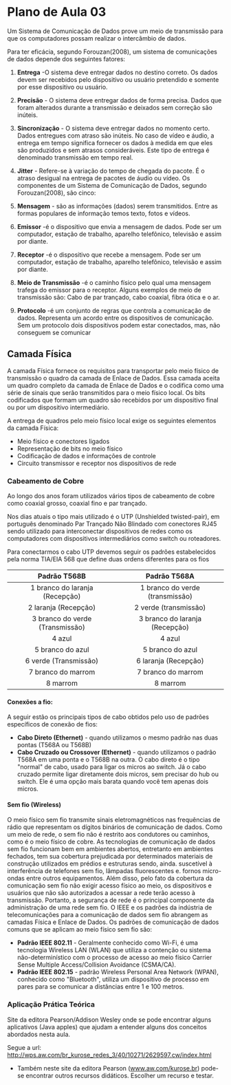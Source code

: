  # Plano de Aula 03

Um Sistema de Comunicação de Dados prove um meio de transmissão para que os computadores possam realizar o intercâmbio de dados.

Para ter eficácia, segundo Forouzan(2008), um sistema de comunicações de dados depende dos seguintes fatores:

1. **Entrega** -O sistema deve entregar dados no destino correto. Os dados devem ser recebidos pelo dispositivo ou usuário pretendido
e somente por esse dispositivo ou usuário.
2. **Precisão** - O sistema deve entregar dados de forma precisa. Dados que foram alterados durante a transmissão e deixados sem
correção são inúteis.
3. **Sincronização** - O sistema deve entregar dados no momento certo. Dados entregues com atraso são inúteis. No caso de vídeo e áudio, a entrega em tempo significa fornecer os dados à medida em que eles são produzidos e sem atrasos consideráveis. Este tipo de entrega é denominado transmissão em tempo real.
4. **Jitter** - Refere-se à variação do tempo de chegada do pacote. É o atraso desigual na entrega de pacotes de áudio ou vídeo. Os componentes de um Sistema de Comunicação de Dados, segundo Forouzan(2008), são cinco:

1. **Mensagem** - são as informações (dados) serem transmitidos. Entre as formas populares de informação temos texto, fotos e vídeos.
2. **Emissor** -é o dispositivo que envia a mensagem de dados. Pode ser um computador, estação de trabalho, aparelho telefônico, televisão e assim por diante.
3. **Receptor** -é o dispositivo que recebe a mensagem. Pode ser um computador, estação de trabalho, aparelho telefônico, televisão e assim por diante.
4. **Meio de Transmissão** -é o caminho físico pelo qual uma mensagem trafega do emissor para o receptor. Alguns exemplos de meio de transmissão são: Cabo de par trançado, cabo coaxial, fibra ótica e o ar. 
5. **Protocolo** -é um conjunto de regras que controla a comunicação de dados. Representa um acordo entre os dispositivos de comunicação. Sem um protocolo dois dispositivos podem estar conectados, mas, não conseguem se comunicar

## Camada Física

A camada Física fornece os requisitos para transportar pelo meio físico de transmissão o quadro da camada de Enlace de Dados. Essa camada aceita um quadro completo da camada de Enlace de Dados e o codifica como uma série de sinais que serão transmitidos para o meio físico local. Os bits codificados que formam um quadro são recebidos por um dispositivo final ou por um dispositivo intermediário.

A entrega de quadros pelo meio físico local exige os seguintes elementos da camada Física:
- Meio físico e conectores ligados
- Representação de bits no meio físico
- Codificação de dados e informações de controle
- Circuito transmissor e receptor nos dispositivos de rede


### Cabeamento de Cobre

Ao longo dos anos foram utilizados vários tipos de cabeamento de cobre como coaxial grosso, coaxial fino e par trançado.

Nos dias atuais o tipo mais utilizado é o UTP (Unshielded twisted-pair), em português denominado Par Trançado Não Blindado com conectores RJ45 sendo utilizado para interconectar dispositivos de redes como os computadores com dispositivos intermediários como switch ou roteadores.

Para conectarmos o cabo UTP devemos seguir os padrões estabelecidos pela norma TIA/EIA 568 que define duas ordens diferentes para os fios


| Padrão T568B | Padrão T568A   |
| :-: |  :-: | 
| 1 branco do laranja (Recepção) | 1 branco do verde (transmissão) |
| 2 laranja (Recepção)  | 2 verde (transmissão)  |
| 3 branco do verde (Transmissão) |  3 branco do laranja (Recepção) |
| 4 azul    | 4 azul  |
| 5 branco do azul    | 5 branco do azul  |
| 6 verde (Transmissão)  |  6 laranja (Recepção) |
| 7 branco do marrom  | 7 branco do marrom  |
| 8 marrom  | 8 marrom  |

#### Conexões a fio:

A seguir estão os principais tipos de cabo obtidos pelo uso de padrões específicos de conexão de fios:

- **Cabo Direto (Ethernet)** - quando utilizamos o mesmo padrão nas duas pontas (T568A ou T568B)
- **Cabo Cruzado ou Crossover (Ethernet)** - quando utilizamos o padrão T568A em uma ponta e o T568B na outra. O cabo direto é o tipo "normal" de cabo, usado para ligar os micros ao switch. Já o cabo cruzado permite ligar diretamente dois micros, sem precisar do hub
ou switch. Ele é uma opção mais barata quando você tem apenas dois micros. 

#### Sem fio (Wireless)
O meio físico sem fio transmite sinais eletromagnéticos nas frequências de rádio que representam os dígitos binários de comunicação de dados. Como um meio de rede, o sem fio não é restrito aos condutores ou caminhos, como é o meio físico de cobre.
As tecnologias de comunicação de dados sem fio funcionam bem em ambientes abertos, entretanto em ambientes fechados, tem sua cobertura prejudicada por determinados materiais de construção utilizados em prédios e estruturas sendo, ainda. suscetível à interferência de telefones sem fio, lâmpadas fluorescentes e. fornos micro-ondas entre outros equipamentos.
Além disso, pelo fato da cobertura da comunicação sem fio não exigir acesso físico ao meio, os dispositivos e usuários que não são autorizados a acessar a rede terão acesso à transmissão. Portanto, a segurança de rede é o principal componente da administração de uma rede sem fio.
O IEEE e os padrões da indústria de telecomunicações para a comunicação de dados sem fio abrangem as camadas Física e Enlace de Dados. Os padrões de comunicação de dados comuns que se aplicam ao meio físico sem fio são:
- **Padrão IEEE 802.11** - Geralmente conhecido como Wi-Fi, é uma tecnologia Wireless LAN (WLAN) que utiliza a contenção ou sistema não-determinístico com o processo de acesso ao meio físico Carrier Sense Multiple Access/Collision Avoidance (CSMA/CA).
- **Padrão IEEE 802.15** - padrão Wireless Personal Area Network (WPAN), conhecido como "Bluetooth", utiliza um dispositivo de processo em pares para se comunicar a distâncias entre 1 e 100 metros.


### Aplicação Prática Teórica
Site da editora Pearson/Addison Wesley onde se pode encontrar alguns aplicativos (Java apples) que ajudam a entender alguns dos conceitos abordados nesta aula. 

Segue a url: http://wps.aw.com/br_kurose_redes_3/40/10271/2629597.cw/index.html
- Também neste site da editora Pearson (www.aw.com/kurose.br) pode-se encontrar outros recursos didáticos. 
Escolher um recurso e testar.





